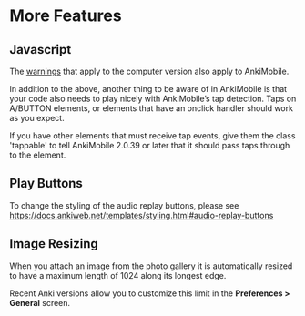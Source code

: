 # More Features

## Javascript

The [warnings](https://docs.ankiweb.net/templates/styling.html#javascript)
that apply to the computer version also apply to AnkiMobile.

In addition to the above, another thing to be aware of in AnkiMobile is
that your code also needs to play nicely with AnkiMobile’s tap
detection. Taps on A/BUTTON elements, or elements that have an onclick
handler should work as you expect.

If you have other elements that must receive tap events, give them the
class 'tappable' to tell AnkiMobile 2.0.39 or later that it should pass
taps through to the element.

## Play Buttons

To change the styling of the audio replay buttons, please see
<https://docs.ankiweb.net/templates/styling.html#audio-replay-buttons>

## Image Resizing

When you attach an image from the photo gallery it is automatically
resized to have a maximum length of 1024 along its longest edge.

Recent Anki versions allow you to customize this limit in the **Preferences >
General** screen.
